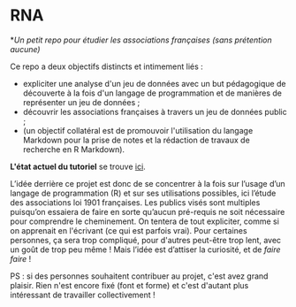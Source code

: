# RNA
**Un petit repo pour étudier les associations françaises (sans prétention aucune)*

Ce repo a deux objectifs distincts et intimement liés :
+ expliciter une analyse d'un jeu de données avec un but pédagogique de découverte à la fois d'un langage de programmation et de manières de représenter un jeu de données ;
+ découvrir les associations françaises à travers un jeu de données public ;
+ (un objectif collatéral est de promouvoir l'utilisation du langage Markdown pour la prise de notes et la rédaction de travaux de recherche en R Markdown).

**L'état actuel du tutoriel** se trouve  [ici](Rmarkdown/RNA.md).

L’idée derrière ce projet est donc de se concentrer à la fois sur l’usage d’un langage de programmation (R) et sur ses utilisations possibles, ici l’étude des associations loi 1901 françaises. Les publics visés sont multiples puisqu’on essaiera de faire en sorte qu’aucun pré-requis ne soit nécessaire pour comprendre le cheminement. On tentera de tout expliciter, comme si on apprenait en l'écrivant (ce qui est parfois vrai). Pour certaines personnes, ça sera trop compliqué, pour d'autres peut-être trop lent, avec un goût de trop peu même ! Mais l’idée est d’attiser la curiosité, et de *faire faire* !

PS : si des personnes souhaitent contribuer au projet, c'est avez grand plaisir. Rien n'est encore fixé (font et forme) et c'est d'autant plus intéressant de travailler collectivement !
